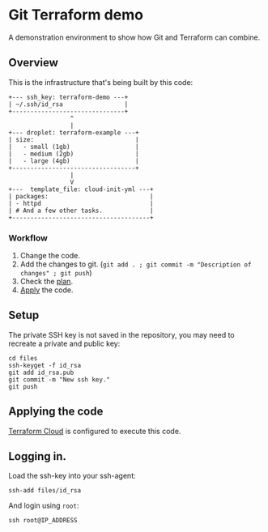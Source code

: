 # Git Terraform demo

A demonstration environment to show how Git and Terraform can combine.

## Overview

This is the infrastructure that's being built by this code:

```text
+--- ssh_key: terraform-demo ---+
| ~/.ssh/id_rsa                 |
+-------------------------------+
                 ^
                 |
+--- droplet: terraform-example ---+
| size:                            |
|   - small (1gb)                  |
|   - medium (2gb)                 |
|   - large (4gb)                  |
+----------------------------------+
                 |
                 V
+---  template_file: cloud-init-yml ---+
| packages:                            |
| - httpd                              |
| # And a few other tasks.             |
+--------------------------------------+
```

### Workflow

1. Change the code.
2. Add the changes to git. (`git add . ; git commit -m "Description of changes" ; git push`)
3. Check the [plan](https://app.terraform.io/app/robertdebock/workspaces/git-terraform-demo/).
4. [Apply](https://app.terraform.io/app/robertdebock/workspaces/git-terraform-demo/) the code.

## Setup

The private SSH key is not saved in the repository, you may need to recreate a private and public key:

```shell
cd files
ssh-keyget -f id_rsa
git add id_rsa.pub
git commit -m "New ssh key."
git push
```

## Applying the code

[Terraform Cloud](https://app.terraform.io/app/robertdebock/workspaces/git-terraform-demo/) is configured to execute this code.

## Logging in.

Load the ssh-key into your ssh-agent:

```shell
ssh-add files/id_rsa
```

And login using `root`:

```shell
ssh root@IP_ADDRESS
```
